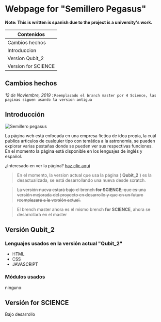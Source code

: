 # Webpage for "Semillero Pegasus"

**Note: This is written is spanish due to the project is a university's work.**

|      Contenidos     | 
| ------------------- |
| Cambios hechos      |
| Introduccion        |
| Version Qubit_2     |
| Version for SCIENCE |

## Cambios hechos

_12 de Noviembre, 2019_ : `Reemplazado el branch master por 4 Science, las paginas siguen usando la version antigua`

## Introducción

![Semillero pegasus](https://github.com/ledzky/Pagina_Semillero_Pegasus/blob/master/res/Images/Symmetric%20Logos/Pegasus.png "Semillero pegasus")



La página web está enfocada en una empresa fictica de idea propia, la cuál publica articulos de cualquier tipo      con temática a la astronomía, se pueden explorar varias pestañas donde se pueden ver sus respectivas funciones. En el momento la página está disponible en los lenguajes de inglés y español.

¿Interesado en ver la página? [haz clic aquí](https://ledzky.github.io/Pagina_Semillero_Pegasus/ "Pagina")
>En el momento, la version actual que usa la página ( **Qubit_2** ) es la desactualizada, se está desarrollando una nueva desde scratch. 

>~~La versión nueva estará bajo el brench **for SCIENCE**, que es una versión mejorada del proyecto en desarrollo y que en un futuro reemplazará a la versión actual.~~

>El brench master ahora es el mismo brench **for SCIENCE**, ahora se desarrollará en el master


## Versión Qubit_2


### Lenguajes usados en la versión actual "Qubit_2"

<ul>
<li>HTML</li>
<li>CSS</li>
<li>JAVASCRIPT</li>
</ul>

### Módulos usados

ninguno

## Versión for SCIENCE

Bajo desarrollo


